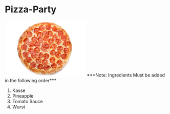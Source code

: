 # Pizza-Party
<img src="https://github.com/MercyKiongera/Pizza-Party/blob/main/Images/istockphoto-1042948900-612x612.jpeg" width=50% height=50%>
***Note: Ingredients Must be added in the following order***

1. Kasse
2. Pineapple
3. Tomato Sauce
4. Wurst

